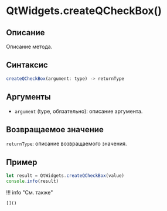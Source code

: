 # QtWidgets.createQCheckBox()

## Описание
Описание метода.

## Синтаксис
```javascript
createQCheckBox(argument: type) -> returnType
```

## Аргументы
- `argument` (type, обязательно): описание аргумента.

## Возвращаемое значение
`returnType`: описание возвращаемого значения.

## Пример
```javascript linenums="1"
let result = QtWidgets.createQCheckBox(value)
console.info(result)
```

!!! info "См. также"

    []()

